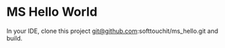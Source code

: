 # MS Hello World

In your IDE, clone this project git@github.com:softtouchit/ms_hello.git and build.

